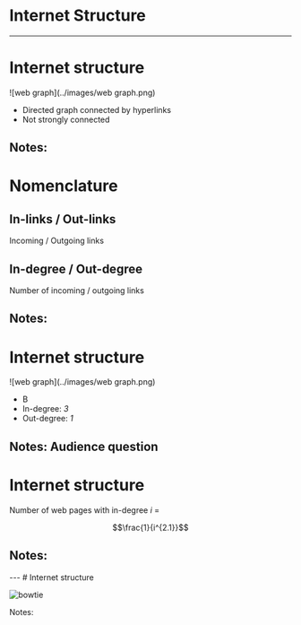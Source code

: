 # Internet Structure
---

# Internet structure

![web graph](../images/web graph.png)

* Directed graph connected by hyperlinks
* Not strongly connected

Notes:
---

# Nomenclature

## In-links / Out-links

Incoming / Outgoing links

## In-degree / Out-degree

Number of incoming / outgoing links

Notes:
---

# Internet structure

![web graph](../images/web graph.png)

* B
* In-degree: *3* <!-- .element: class="fragment" data-fragment-index="" -->
* Out-degree: *1* <!-- .element: class="fragment" data-fragment-index="" -->

Notes: Audience question
---

# Internet structure

Number of web pages with in-degree *i* =

$$\frac{1}{i^{2.1}}$$

Notes:
---
<div class="plot stretch" id="myplot2">
    <!--
     {
      "width": "800",
      "height": "600",
      "xAxis": {
       "domain": ["0", "20"],
       "label": "In-degree"
      },
      "yAxis": {
       "domain": ["0", "10000"],
       "label": "Proportional number of pages"
      },
      "data": [{ "fn": "10000*1/nthRoot(x, 2.1)" }]
    }
    -->
</div>
---
# Internet structure

![bowtie](../images/bowtie.png)<!-- .element: class="stretch" -->

Notes:
